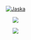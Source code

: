 <p align="center">
  <a href="https://github.com/Jasskaa">
    <img src="https://txt.1001fonts.net/img/txt/dHRmLjU0LmVkZTVlNS5TbUZ6YTJGeVlXNGdVMmx1WjJnLjA/ostrich-sans.sans-medium.webp" alt="Jaska" /></a>
</p>

<p align="center">
  <!-- Typing SVG by DenverCoder1 - https://github.com/Jasskaa/readme-typing-svg -->
  <a href="https://github.com/Jasskaa/readme-typing-svg">
    <img src="https://readme-typing-svg.demolab.com/?lines=Full-Stack%20Developer;Figma%20Design%20;Always%20learning%20new%20things&font=Fira%20Code&center=true&width=440&height=45&color=f75c7e&vCenter=true&pause=1000&size=22" /></a>
</p>
<p align="center">
  <img src="https://github-readme-stats.vercel.app/api/top-langs/?username=Jasskaa&layout=donut"></img>
 </p>
